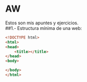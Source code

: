 # AW
Estos son mis apuntes y ejercicios. <br>
##1.- Estructura mínima de una web:
```html
<!DOCTYPE html>
<html>
<head>
	<title></title>
</head>
<body>

</body>
</html>
```
